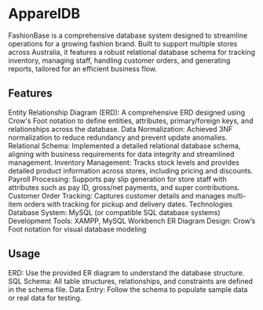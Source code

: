 # ApparelDB
FashionBase is a comprehensive database system designed to streamline operations for a growing fashion brand. Built to support multiple stores across Australia, it features a robust relational database schema for tracking inventory, managing staff, handling customer orders, and generating reports, tailored for an efficient business flow.

## Features
Entity Relationship Diagram (ERD): A comprehensive ERD designed using Crow's Foot notation to define entities, attributes, primary/foreign keys, and relationships across the database.
Data Normalization: Achieved 3NF normalization to reduce redundancy and prevent update anomalies.
Relational Schema: Implemented a detailed relational database schema, aligning with business requirements for data integrity and streamlined management.
Inventory Management: Tracks stock levels and provides detailed product information across stores, including pricing and discounts.
Payroll Processing: Supports pay slip generation for store staff with attributes such as pay ID, gross/net payments, and super contributions.
Customer Order Tracking: Captures customer details and manages multi-item orders with tracking for pickup and delivery dates.
Technologies
Database System: MySQL (or compatible SQL database systems)
Development Tools: XAMPP, MySQL Workbench
ER Diagram Design: Crow’s Foot notation for visual database modeling

## Usage
ERD: Use the provided ER diagram to understand the database structure.
SQL Schema: All table structures, relationships, and constraints are defined in the schema file.
Data Entry: Follow the schema to populate sample data or real data for testing.
